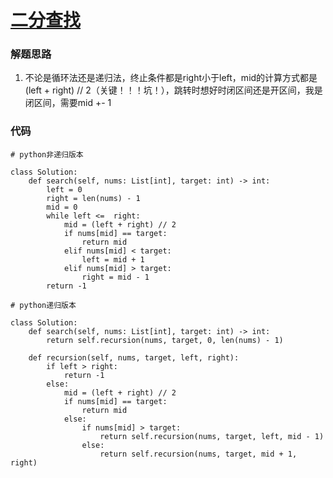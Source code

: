 # [二分查找](https://leetcode-cn.com/problems/binary-search/)

### 解题思路
1. 不论是循环法还是递归法，终止条件都是right小于left，mid的计算方式都是(left + right) // 2（关键！！！坑！），跳转时想好时闭区间还是开区间，我是闭区间，需要mid +- 1

### 代码

```python3 []
# python非递归版本

class Solution:
    def search(self, nums: List[int], target: int) -> int:
        left = 0
        right = len(nums) - 1
        mid = 0
        while left <=  right:
            mid = (left + right) // 2
            if nums[mid] == target:
                return mid
            elif nums[mid] < target:
                left = mid + 1
            elif nums[mid] > target:
                right = mid - 1
        return -1
```

```python3 []
# python递归版本

class Solution:
    def search(self, nums: List[int], target: int) -> int:
        return self.recursion(nums, target, 0, len(nums) - 1)
    
    def recursion(self, nums, target, left, right):
        if left > right:
            return -1
        else:
            mid = (left + right) // 2
            if nums[mid] == target:
                return mid
            else:
                if nums[mid] > target:
                    return self.recursion(nums, target, left, mid - 1)
                else:
                    return self.recursion(nums, target, mid + 1, right)
```
